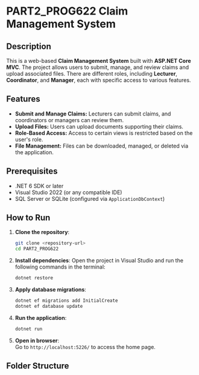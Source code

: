# PART2_PROG622 Claim Management System

## Description
This is a web-based **Claim Management System** built with **ASP.NET Core MVC**. The project allows users to submit, manage, and review claims and upload associated files. There are different roles, including **Lecturer**, **Coordinator**, and **Manager**, each with specific access to various features.

## Features
- **Submit and Manage Claims:** Lecturers can submit claims, and coordinators or managers can review them.
- **Upload Files:** Users can upload documents supporting their claims.
- **Role-Based Access:** Access to certain views is restricted based on the user's role.
- **File Management:** Files can be downloaded, managed, or deleted via the application.

## Prerequisites
- .NET 6 SDK or later
- Visual Studio 2022 (or any compatible IDE)
- SQL Server or SQLite (configured via `ApplicationDbContext`)

## How to Run
1. **Clone the repository**:
    ```bash
    git clone <repository-url>
    cd PART2_PROG622
    ```

2. **Install dependencies**:
   Open the project in Visual Studio and run the following commands in the terminal:
    ```bash
    dotnet restore
    ```

3. **Apply database migrations**:
    ```bash
    dotnet ef migrations add InitialCreate
    dotnet ef database update
    ```

4. **Run the application**:
    ```bash
    dotnet run
    ```

5. **Open in browser**:  
   Go to `http://localhost:5226/` to access the home page.

## Folder Structure
